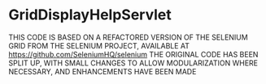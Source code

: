 # GridDisplayHelpServlet
THIS CODE IS BASED ON A REFACTORED VERSION OF THE SELENIUM GRID FROM THE SELENIUM PROJECT, AVAILABLE AT https://github.com/SeleniumHQ/selenium THE ORIGINAL CODE HAS BEEN SPLIT UP, WITH SMALL CHANGES TO ALLOW MODULARIZATION WHERE NECESSARY, AND ENHANCEMENTS HAVE BEEN MADE
